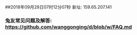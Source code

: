 ##2018年09月28日07时12分07秒 新址: 159.65.207.141
### 兔友常见问题及解答: https://github.com/wanggonging/d/blob/w/FAQ.md
